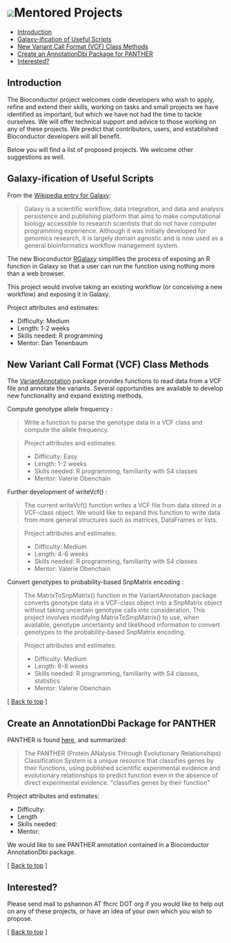 ![](/images/icons/magnifier.gif)Mentored Projects
==================================================

* [Introduction](#introduction)
* [Galaxy-ification of Useful Scripts](#galaxy)
* [New Variant Call Format (VCF) Class Methods](#vcf)
* [Create an AnnotationDbi Package for PANTHER](#panther)
* [Interested?](#contact)


<h2 id="introduction">Introduction</h2>

The Bioconductor project welcomes code developers who wish to apply, refine and extend their skills, working on
tasks and small projects we have identified as important, but which we have not had the time to tackle ourselves.   We will
offer technical support and advice to those working on any of these projects.   We predict that contributors, users, and established
Bioconductor developers will all benefit.


Below you will find a list of proposed projects.  We welcome other suggestions as well.

<h2 id="galaxy">Galaxy-ification of Useful Scripts</h2>
From the <a href="http://en.wikipedia.org/wiki/Galaxy_%28computational_biology%29">Wikipedia entry for Galaxy</a>:

<blockquote>
Galaxy is a scientific workflow, data integration, and data and
analysis persistence and publishing platform that aims to make
computational biology accessible to research scientists that do not
have computer programming experience. Although it was initially
developed for genomics research, it is largely domain agnostic and is
now used as a general bioinformatics workflow management system.
</blockquote>
The new Bioconductor <a href="packages/devel/bioc/html/RGalaxy.html">RGalaxy</a>
 simplifies the process of exposing an R function in Galaxy so that a user
can run the function using nothing more than a web browser.

This project would involve taking an existing workflow (or conceiving a new workflow)
and exposing it in Galaxy.

Project attributes and estimates:

* Difficulty: Medium
* Length: 1-2 weeks
* Skills needed: R programming
* Mentor: Dan Tenenbaum

<h2 id="vcf">New Variant Call Format (VCF) Class Methods</h2>

The <a href=http://www.bioconductor.org/packages/2.10/bioc/html/VariantAnnotation.html>VariantAnnotation</a> package
provides functions to read data from a VCF file and annotate the variants. 
Several opportunities are available to develop new functionality 
and expand existing methods.

Compute genotype allele frequency :
<blockquote>
Write a function to parse the genotype data in 
a VCF class and compute the allele frequency.
</blockquote>

<blockquote>
Project attributes and estimates:
<ul>
<li>Difficulty: Easy</li>
<li>Length: 1-2 weeks</li>
<li>Skills needed: R programming, familiarity with S4 classes</li>
<li>Mentor: Valerie Obenchain</li>
</ul>
</blockquote>

Further development of writeVcf() :
<blockquote>
The current writeVcf() function writes a VCF file from data
stored in a VCF-class object. We would like to expand this 
function to write data from more general structures such 
as matrices, DataFrames or lists.
</blockquote>

<blockquote>
Project attributes and estimates:
<ul>
<li>Difficulty: Medium</li>
<li>Length: 4-6 weeks</li>
<li>Skills needed: R programming, familiarity with S4 classes</li>
<li>Mentor: Valerie Obenchain</li> 
</ul>
</blockquote>

Convert genotypes to probability-based SnpMatrix encoding :
<blockquote>
The MatrixToSnpMatrix() function in the VariantAnnotation
package converts genotype data in a VCF-class object
into a SnpMatrix object without taking uncertain genotype 
calls into consideration. This project involves modifying
MatrixToSmpMatrix() to use, when available, genotype 
uncertainty and likelihood information to convert 
genotypes to the probability-based SnpMatrix encoding.
</blockquote>

<blockquote>
Project attributes and estimates:
<ul>
<li>Difficulty: Medium</li>
<li>Length: 6-8 weeks</li>
<li>Skills needed: R programming, familiarity with S4 classes, statistics</li>
<li>Mentor: Valerie Obenchain</li>
</ul>
</blockquote>


<p class="back_to_top">[ <a href="#top">Back to top</a> ]</p>


<h2 id='panther'> Create an AnnotationDbi Package for PANTHER</h2>

PANTHER is found <a href=http://www.pantherdb.org/>here</a>, and summarized:
<blockquote>

The PANTHER (Protein ANalysis THrough Evolutionary Relationships)
Classification System is a unique resource that classifies genes by
their functions, using published scientific experimental evidence and
evolutionary relationships to predict function even in the absence of
direct experimental evidence.  "classifies genes by their function"
</blockquote>

Project attributes and estimates:

* Difficulty:
* Length
* Skills needed:  
* Mentor:

We would like to see PANTHER annotation contained in a Bioconductor AnnotationDbi
package.

<p class="back_to_top">[ <a href="#top">Back to top</a> ]</p>

<h2 id="contact">Interested?</h2>

Please send mail to pshannon AT fhcrc DOT org if you would like to help out on any of these projects, or have an idea of your own which you
wish to propose.


<p class="back_to_top">[ <a href="#top">Back to top</a> ]</p>
